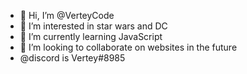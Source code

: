- 👋 Hi, I’m @VerteyCode
- 👀 I’m interested in star wars and DC
- 🌱 I’m currently learning JavaScript
- 💞️ I’m looking to collaborate on websites in the future
- @discord is Vertey#8985 
